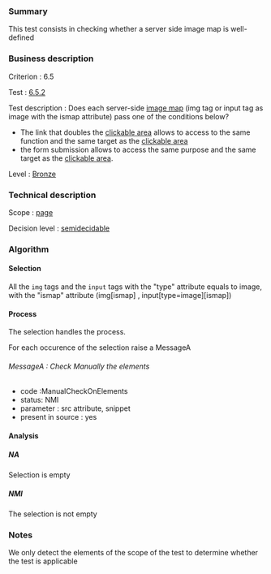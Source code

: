### Summary

This test consists in checking whether a server side image map is
well-defined

### Business description

Criterion : 6.5

Test : [6.5.2](http://www.accessiweb.org/index.php/accessiweb-22-english-version.html#test-6-5-2)

Test description : Does each server-side [image map](http://www.accessiweb.org/index.php/glossary-76.html#mImgReactive) (img tag or input tag as image with the ismap attribute) pass one of the conditions below?

-   The link that doubles the [clickable area](http://www.accessiweb.org/index.php/glossary-76.html#mZoneCliquable) allows to access to the same function and the same target as the [clickable area](http://www.accessiweb.org/index.php/glossary-76.html#mZoneCliquable)
-   the form submission allows to access the same purpose and the same target as the [clickable area](http://www.accessiweb.org/index.php/glossary-76.html#mZoneCliquable).

Level : [Bronze](/en/category/rules-design/accessiweb-11/level/bronze)

### Technical description

Scope : [page](/en/category/rules-design/accessiweb-11/scope/page)

Decision level :
[semidecidable](/en/category/rules-design/accessiweb-11/decision-level/semidecidable)

### Algorithm

#### Selection

All the `img` tags and the `input` tags with the "type" attribute
equals to image, with the "ismap" attribute (img[ismap] ,
input[type=image][ismap])

#### Process

The selection handles the process.

For each occurence of the selection raise a MessageA

###### MessageA : Check Manually the elements

-   code :ManualCheckOnElements
-   status: NMI
-   parameter : src attribute, snippet
-   present in source : yes

#### Analysis

##### NA

Selection is empty

##### NMI

The selection is not empty

### Notes

We only detect the elements of the scope of the test to determine
whether the test is applicable
